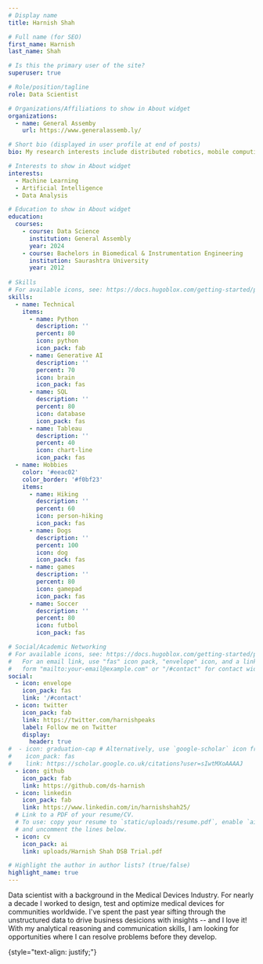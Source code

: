 ```yaml
---
# Display name
title: Harnish Shah

# Full name (for SEO)
first_name: Harnish
last_name: Shah

# Is this the primary user of the site?
superuser: true

# Role/position/tagline
role: Data Scientist

# Organizations/Affiliations to show in About widget
organizations:
  - name: General Assemby
    url: https://www.generalassemb.ly/

# Short bio (displayed in user profile at end of posts)
bio: My research interests include distributed robotics, mobile computing and programmable matter.

# Interests to show in About widget
interests:
  - Machine Learning
  - Artificial Intelligence
  - Data Analysis

# Education to show in About widget
education:
  courses:
    - course: Data Science
      institution: General Assembly
      year: 2024
    - course: Bachelors in Biomedical & Instrumentation Engineering
      institution: Saurashtra University
      year: 2012
  
# Skills
# For available icons, see: https://docs.hugoblox.com/getting-started/page-builder/#icons
skills:
  - name: Technical
    items:
      - name: Python
        description: ''
        percent: 80
        icon: python
        icon_pack: fab
      - name: Generative AI
        description: ''
        percent: 70
        icon: brain
        icon_pack: fas
      - name: SQL
        description: ''
        percent: 80
        icon: database
        icon_pack: fas
      - name: Tableau
        description: ''
        percent: 40
        icon: chart-line
        icon_pack: fas
  - name: Hobbies
    color: '#eeac02'
    color_border: '#f0bf23'
    items:
      - name: Hiking
        description: ''
        percent: 60
        icon: person-hiking
        icon_pack: fas
      - name: Dogs
        description: ''
        percent: 100
        icon: dog
        icon_pack: fas
      - name: games
        description: ''
        percent: 80
        icon: gamepad
        icon_pack: fas
      - name: Soccer
        description: ''
        percent: 80
        icon: futbol
        icon_pack: fas

# Social/Academic Networking
# For available icons, see: https://docs.hugoblox.com/getting-started/page-builder/#icons
#   For an email link, use "fas" icon pack, "envelope" icon, and a link in the
#   form "mailto:your-email@example.com" or "/#contact" for contact widget.
social:
  - icon: envelope
    icon_pack: fas
    link: '/#contact'
  - icon: twitter
    icon_pack: fab
    link: https://twitter.com/harnishpeaks
    label: Follow me on Twitter
    display:
      header: true
#  - icon: graduation-cap # Alternatively, use `google-scholar` icon from `ai` icon pack
#    icon_pack: fas
#    link: https://scholar.google.co.uk/citations?user=sIwtMXoAAAAJ
  - icon: github
    icon_pack: fab
    link: https://github.com/ds-harnish
  - icon: linkedin
    icon_pack: fab
    link: https://www.linkedin.com/in/harnishshah25/
  # Link to a PDF of your resume/CV.
  # To use: copy your resume to `static/uploads/resume.pdf`, enable `ai` icons in `params.yaml`,
  # and uncomment the lines below.
  - icon: cv
    icon_pack: ai
    link: uploads/Harnish Shah DSB Trial.pdf

# Highlight the author in author lists? (true/false)
highlight_name: true
---
```


Data scientist with a background in the  Medical Devices Industry. For nearly a decade I worked to design, test and optimize medical devices for communities worldwide. I've spent the past year sifting through the unstructured data to drive business desicions with insights -- and I love it! With my analytical reasoning and communication skills, I am looking for opportunities where I can resolve problems before they develop.


{style="text-align: justify;"}
